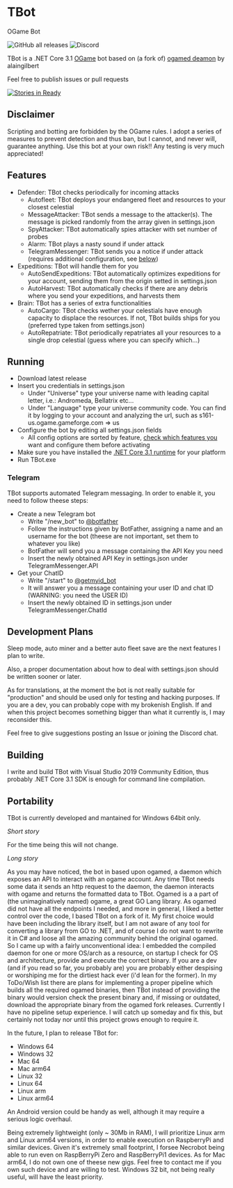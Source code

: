 # TBot
OGame Bot

![GitHub all releases](https://img.shields.io/github/downloads/ogame-tbot/TBot/total)
![Discord](https://img.shields.io/discord/801453618770214923)

TBot is a .NET Core 3.1 [OGame](https://lobby.ogame.gameforge.com/) bot based on (a fork of) [ogamed deamon](https://github.com/kokiddp/ogame) by alaingilbert

Feel free to publish issues or pull requests

[![Stories in Ready](https://discordapp.com/api/guilds/801453618770214923/widget.png?style=banner2)](https://discord.gg/NZSaY4aQ7J)

## Disclaimer

Scripting and botting are forbidden by the OGame rules.
I adopt a series of measures to prevent detection and thus ban, but I cannot, and never will, guarantee anything.
Use this bot at your own risk!! Any testing is very much appreciated!

## Features

* Defender: TBot checks periodically for incoming attacks
  * Autofleet: TBot deploys your endangered fleet and resources to your closest celestial
  * MessageAttacker: TBot sends a message to the attacker(s). The message is picked randomly from the array given in settings.json
  * SpyAttacker: TBot automatically spies attacker with set number of probes
  * Alarm: TBot plays a nasty sound if under attack
  * TelegramMessenger: TBot sends you a notice if under attack (requires additional configuration, see [below](#telegram))
* Expeditions: TBot will handle them for you
  * AutoSendExpeditions: TBot automatically optimizes expeditions for your account, sending them from the origin setted in settings.json
  * AutoHarvest: TBot automatically checks if there are any debris where you send your expeditions, and harvests them
* Brain: TBot has a series of extra functionalities
  * AutoCargo: TBot checks wether your celestials have enough capacity to displace the resources. If not, TBot builds ships for you (preferred type taken from settings.json)
  * AutoRepatriate: TBot periodically repatriates all your resources to a single drop celestial (guess where you can specify which...)
  
## Running

* Download latest release
* Insert you credentials in settings.json
  * Under "Universe" type your universe name with leading capital letter, i.e.: Andromeda, Bellatrix etc...
  * Under "Language" type your universe community code. You can find it by logging to your account and analyzing the url, such as s161-us.ogame.gameforge.com => us
* Configure the bot by editing all settings.json fields
  * All config options are sorted by feature, [check which features you](#features) want and configure them before activating
* Make sure you have installed the [.NET Core 3.1 runtime](https://dotnet.microsoft.com/download/dotnet-core/3.1) for your platform
* Run TBot.exe

### Telegram
TBot supports automated Telegram messaging. In order to enable it, you need to follow theese steps:
* Create a new Telegram bot
  * Write "/new_bot" to [@botfather](https://t.me/botfather)
  * Follow the instructions given by BotFather, assigning a name and an username for the bot (theese are not important, set them to whatever you like)
  * BotFather will send you a message containing the API Key you need
  * Insert the newly obtained API Key in settings.json under TelegramMessenger.API
* Get your ChatID
  * Write "/start" to [@getmyid_bot](https://t.me/getmyid_bot)
  * It will answer you a message containing your user ID and chat ID (WARNING: you need the USER ID)
  * Insert the newly obtained ID in settings.json under TelegramMessenger.ChatId
  
## Development Plans
Sleep mode, auto miner and a better auto fleet save are the next features I plan to write.

Also, a proper documentation about how to deal with settings.json should be written sooner or later.

As for translations, at the moment the bot is not really suitable for "production" and should be used only for testing and hacking purposes. If you are a dev, you can probably cope with my brokenish English. If and when this project becomes something bigger than what it currently is, I may reconsider this.

Feel free to give suggestions posting an Issue or joining the Discord chat.

## Building

I write and build TBot with Visual Studio 2019 Community Edition, thus probably .NET Core 3.1 SDK is enough for command line compilation.
  
## Portability

TBot is currently developed and mantained for Windows 64bit only.

*Short story*

For the time being this will not change.

*Long story*

As you may have noticed, the bot in based upon ogamed, a daemon which exposes an API to interact with an ogame account. Any time TBot needs some data it sends an http request to the daemon, the daemon interacts with ogame and returns the formatted data to TBot. Ogamed is a a part of (the unimaginatively named) ogame, a great GO Lang library. As ogamed did not have all the endpoints I needed, and more in general, I liked a better control over the code, I based TBot on a fork of it. My first choice would have been including the library itself, but I am not aware of any tool for converting a library from GO to .NET, and of course I do not want to rewrite it in C# and loose all the amazing community behind the original ogamed. So I came up with a fairly unconventional idea: I embedded the compiled daemon for one or more OS/arch as a resource, on startup I check for OS and architecture, provide and execute the correct binary. If you are a dev (and if you read so far, you probably are) you are probably either despising or worshiping me for the dirtiest hack ever (i'd lean for the former). In my ToDo/Wish list there are plans for implementing a proper pipeline which builds all the required ogamed binaries, then TBot instead of providing the binary would version check the present binary and, if missing or outdated, download the appropriate binary from the ogamed fork releases. Currently I have no pipeline setup experience. I will catch up someday and fix this, but certainly not today nor until this project grows enough to require it. 

In the future, I plan to release TBot for:
* Windows 64
* Windows 32
* Mac 64
* Mac arm64
* Linux 32
* Linux 64
* Linux arm
* Linux arm64

An Android version could be handy as well, although it may require a serious logic overhaul.

Being extremely lightweight (only ~ 30Mb in RAM), I will prioritize Linux arm and Linux arm64 versions, in order to enable execution on RaspberryPi and similar devices.
Given it's extremely small footprint, I forsee Necrobot being able to run even on RaspBerryPi Zero and RaspBerryPi1 devices.
As for Mac arm64, I do not own one of theese new gigs. Feel free to contact me if you own such device and are willing to test.
Windows 32 bit, not being really useful, will have the least priority.
